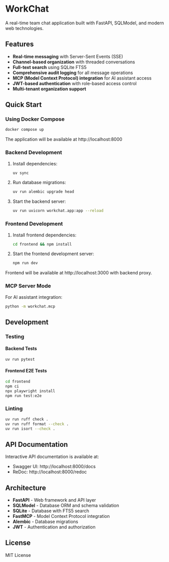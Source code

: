 # WorkChat

A real-time team chat application built with FastAPI, SQLModel, and modern web technologies.

## Features

- **Real-time messaging** with Server-Sent Events (SSE)
- **Channel-based organization** with threaded conversations  
- **Full-text search** using SQLite FTS5
- **Comprehensive audit logging** for all message operations
- **MCP (Model Context Protocol) integration** for AI assistant access
- **JWT-based authentication** with role-based access control
- **Multi-tenant organization support**

## Quick Start

### Using Docker Compose

```bash
docker compose up
```

The application will be available at http://localhost:8000

### Backend Development

1. Install dependencies:
   ```bash
   uv sync
   ```

2. Run database migrations:
   ```bash
   uv run alembic upgrade head
   ```

3. Start the backend server:
   ```bash
   uv run uvicorn workchat.app:app --reload
   ```

### Frontend Development

1. Install frontend dependencies:
   ```bash
   cd frontend && npm install
   ```

2. Start the frontend development server:
   ```bash
   npm run dev
   ```

Frontend will be available at http://localhost:3000 with backend proxy.

### MCP Server Mode

For AI assistant integration:

```bash
python -m workchat.mcp
```

## Development

### Testing

#### Backend Tests
```bash
uv run pytest
```

#### Frontend E2E Tests
```bash
cd frontend
npm ci
npx playwright install
npm run test:e2e
```

### Linting

```bash
uv run ruff check .
uv run ruff format --check .
uv run isort --check .
```

## API Documentation

Interactive API documentation is available at:
- Swagger UI: http://localhost:8000/docs
- ReDoc: http://localhost:8000/redoc

## Architecture

- **FastAPI** - Web framework and API layer
- **SQLModel** - Database ORM and schema validation  
- **SQLite** - Database with FTS5 search
- **FastMCP** - Model Context Protocol integration
- **Alembic** - Database migrations
- **JWT** - Authentication and authorization

## License

MIT License